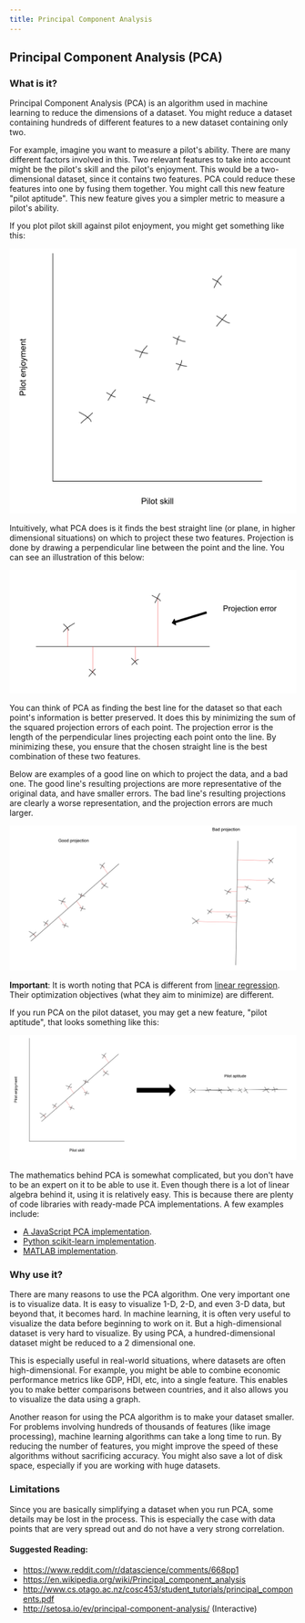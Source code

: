 ```yaml
---
title: Principal Component Analysis
---
```

## Principal Component Analysis (PCA)

### What is it?

Principal Component Analysis (PCA) is an algorithm used in machine learning to reduce the dimensions of a dataset. You might reduce a dataset containing hundreds of different features to a new dataset containing only two.

For example, imagine you want to measure a pilot's ability. There are many different factors involved in this. Two relevant features to take into account might be the pilot's skill and the pilot's enjoyment. This would be a two-dimensional dataset, since it contains two features. PCA could reduce these features into one by fusing them together. You might call this new feature "pilot aptitude". This new feature gives you a simpler metric to measure a pilot's ability.

If you plot pilot skill against pilot enjoyment, you might get something like this:

![Plotting pilot skill versus pilot enjoyment](https://github.com/DHDaniel/guides/blob/master/src/pages/machine-learning/principal-component-analysis/plot-skill-vs-enjoyment.png?raw=true)

Intuitively, what PCA does is it finds the best straight line (or plane, in higher dimensional situations) on which to project these two features. Projection is done by drawing a perpendicular line between the point and the line. You can see an illustration of this below:

![Projection onto line](https://github.com/DHDaniel/guides/blob/master/src/pages/machine-learning/principal-component-analysis/projection.png?raw=true)

You can think of PCA as finding the best line for the dataset so that each point's information is better preserved. It does this by minimizing the sum of the squared projection errors of each point. The projection error is the length of the perpendicular lines projecting each point onto the line. By minimizing these, you ensure that the chosen straight line is the best combination of these two features. 

Below are examples of a good line on which to project the data, and a bad one. The good line's resulting projections are more representative of the original data, and have smaller errors. The bad line's resulting projections are clearly a worse representation, and the projection errors are much larger.

![Good versus bad projection of points](https://github.com/DHDaniel/guides/blob/master/src/pages/machine-learning/principal-component-analysis/good-vs-bad-projection.png?raw=true)

**Important**: It is worth noting that PCA is different from [linear regression](https://en.wikipedia.org/wiki/Linear_regression). Their optimization objectives (what they aim to minimize) are different.

If you run PCA on the pilot dataset, you may get a new feature, "pilot aptitude", that looks something like this:

![Transforming the pilot dataset using PCA](https://github.com/DHDaniel/guides/blob/master/src/pages/machine-learning/principal-component-analysis/PCA-on-dataset.png?raw=true)

The mathematics behind PCA is somewhat complicated, but you don't have to be an expert on it to be able to use it. Even though there is a lot of linear algebra behind it, using it is relatively easy. This is because there are plenty of code libraries with ready-made PCA implementations. A few examples include:
- [A JavaScript PCA implementation](https://github.com/mljs/pca).
- [Python scikit-learn implementation](http://scikit-learn.org/stable/modules/generated/sklearn.decomposition.PCA.html).
- [MATLAB implementation](https://www.mathworks.com/help/stats/pca.html).


### Why use it?

There are many reasons to use the PCA algorithm. One very important one is to visualize data. It is easy to visualize 1-D, 2-D, and even 3-D data, but beyond that, it becomes hard. In machine learning, it is often very useful to visualize the data before beginning to work on it. But a high-dimensional dataset is very hard to visualize. By using PCA, a hundred-dimensional dataset might be reduced to a 2 dimensional one.

This is especially useful in real-world situations, where datasets are often high-dimensional. For example, you might be able to combine economic performance metrics like GDP, HDI, etc, into a single feature. This enables you to make better comparisons between countries, and it also allows you to visualize the data using a graph.

Another reason for using the PCA algorithm is to make your dataset smaller. For problems involving hundreds of thousands of features (like image processing), machine learning algorithms can take a long time to run. By reducing the number of features, you might improve the speed of these algorithms without sacrificing accuracy. You might also save a lot of disk space, especially if you are working with huge datasets.

### Limitations

Since you are basically simplifying a dataset when you run PCA, some details may be lost in the process. This is especially the case with data points that are very spread out and do not have a very strong correlation.


#### Suggested Reading:
<!-- Please add any articles you think might be helpful to read before writing the article -->

- https://www.reddit.com/r/datascience/comments/668pp1
- https://en.wikipedia.org/wiki/Principal_component_analysis
- http://www.cs.otago.ac.nz/cosc453/student_tutorials/principal_components.pdf
- http://setosa.io/ev/principal-component-analysis/ (Interactive)
